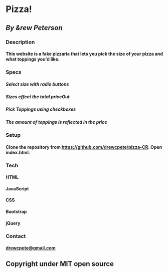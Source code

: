 # Pizza!

## _By &rew Peterson_

### Description

#### This website is a fake pizzaria that lets you pick the size of your pizza and what toppings you'd like.

### Specs
##### Select size with radio buttons
##### Sizes effect the total priceOut
##### Pick Toppings using checkboxes
##### The amount of toppings is reflected in the price

### Setup
#### Clone the repository from https://github.com/drewcpete/pizza-CR.  Open index.html.

### Tech
#### HTML
#### JavaScript
#### CSS
#### Bootstrap
#### jQuery

### Contact
#### drewcpete@gmail.com

## Copyright under MIT open source
